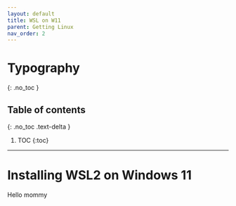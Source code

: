 ```yaml
---
layout: default
title: WSL on W11
parent: Getting Linux
nav_order: 2
---
```


# Typography
{: .no_toc }

## Table of contents
{: .no_toc .text-delta }

1. TOC
{:toc}

---
# Installing WSL2 on Windows 11

Hello mommy
